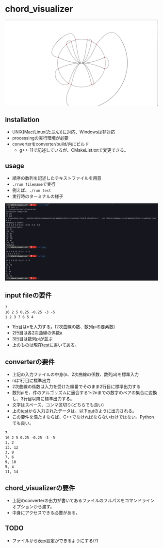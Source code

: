 # chord_visualizer
<img src="images/result1.png" width="800">

## installation
- UNIX(Mac/Linux(たぶん))に対応、Windowsは非対応
- processingの実行環境が必要
- converterをconverter/build/内にビルド
  - g++-11で記述しているが、CMakeList.txtで変更できる。

## usage
- 順序の数列を記述したテキストファイルを用意
- `./run filename`で実行
- 例えば、`./run test`
- 実行時のターミナルの様子

<img src="images/terminal.png" width="800">


## input fileの要件
```
7
16 2 5 0.25 -0.25 -3 -5
1 2 3 7 6 5 4
```
- 1行目はnを入力する。(2次曲線の数、数列piの要素数)
- 2行目は各2次曲線の係数a
- 3行目は数列piが並ぶ
- 上のものは現在[test](test)に書いてある。

## converterの要件
- 上記の入力ファイルの中身(n、2次曲線の係数、数列pi)を標準入力
- nは1行目に標準出力
- 2次曲線の係数は入力を受けた順番でそのまま2行目に標準出力する
- 数列piを、件のアルゴリズムに適合する1~2nまでの数字のペアの集合に変換し、3行目以降に標準出力する。
- 文字はスペース、コンマ区切り(どちらでも良い)
- 上の[test](test)から入力されたデータは、以下[out](out)のように出力される。
- この要件を満たすならば、C++でなければならないわけではない。Pythonでも良い。

```
7
16 2 5 0.25 -0.25 -3 -5
1, 2
13, 12
3, 8
7, 6
9, 10
5, 4
11, 14
```

## chord_visualizerの要件
- 上記のconverterの出力が書いてあるファイルのフルパスをコマンドラインオプションから渡す。
- 中身にアクセスできる必要がある。

## TODO
- ファイルから表示設定ができるようにする(?)
